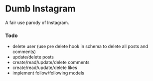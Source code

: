 # Dumb Instagram

A fair use parody of Instagram.

### Todo

- delete user (use pre delete hook in schema to delete all posts and comments)
- update/delete posts
- create/read/update/delete comments
- create/read/update/delete likes
- implement follow/following models
